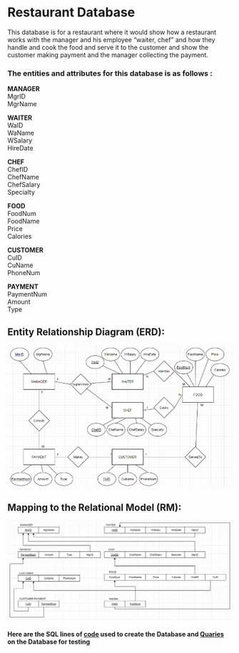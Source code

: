# Restaurant Database
This database is for a restaurant where it would show how a restaurant works with the manager and his employee “waiter, chef” and how they handle
and cook the food and serve it to the customer and show the customer making payment and the manager collecting the payment.
### The entities and attributes for this database is as follows :
**MANAGER**  
MgrID  
MgrName

**WAITER**  
WaID  
WaName  
WSalary  
HireDate  

**CHEF**  
ChefID  
ChefName  
ChefSalary  
Specialty  

**FOOD**  
FoodNum  
FoodName  
Price  
Calories  

**CUSTOMER**  
CuID  
CuName  
PhoneNum  

**PAYMENT**  
PaymentNum  
Amount  
Type


## Entity Relationship Diagram (ERD):
![](/RestaurantDatabase/Images/ErdFixed.png)

## Mapping to the Relational Model (RM):
![](/RestaurantDatabase/Images/RmFixed.png)

#### Here are the SQL lines of [code](https://github.com/FaisalAlshammari/DatabaseProjects/blob/main/RestaurantDatabase/Queries/SQLcode.txt) used to create the Database and [Quaries](https://github.com/FaisalAlshammari/DatabaseProjects/tree/main/RestaurantDatabase/Queries) on the Database for testing 

